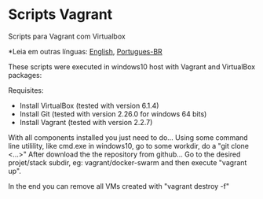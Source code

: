 # Scripts Vagrant

Scripts para Vagrant com Virtualbox

*Leia em outras línguas: [English](README.md), [Portugues-BR](README.pt-br.md)

These scripts were executed in windows10 host with Vagrant and VirtualBox packages:

Requisites:
- Install VirtualBox (tested with version 6.1.4)
- Install Git  (tested with version 2.26.0 for windows 64 bits)
- Install Vagrant (tested with version 2.2.7)

With all components installed you just need to do...
Using some command line utilility, like cmd.exe in windows10, go to some workdir, do a "git clone <...>"
After download the the repository from github...
Go to the desired projet/stack subdir, eg: vagrant/docker-swarm and then execute "vagrant up". 

In the end you can remove all VMs created with "vagrant destroy -f"
